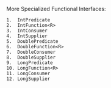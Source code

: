 More Specialized Functional Interfaces:

	1.	IntPredicate
	2.	IntFunction<R>
	3.	IntConsumer
	4.	IntSupplier
	5.	DoublePredicate
	6.	DoubleFunction<R>
	7.	DoubleConsumer
	8.	DoubleSupplier
	9.	LongPredicate
	10.	LongFunction<R>
	11.	LongConsumer
	12.	LongSupplier